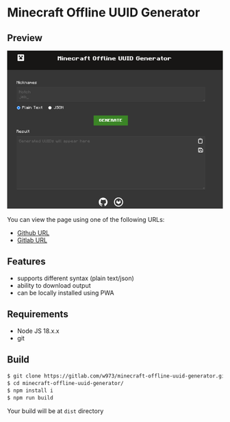 # Minecraft Offline UUID Generator



## Preview

![image_2024-01-22-11-47-03](img/image_2024-01-22-11-47-03.png)

You can view the page using one of the following URLs:

- [Github URL](https://nuckle.github.io/minecraft-offline-uuid-generator/) 
- [Gitlab URL](https://w973.gitlab.io/minecraft-offline-uuid-generator/)

## Features 

- supports different syntax (plain text/json)
- ability to download output 
- can be locally installed using PWA

## Requirements

- Node JS 18.x.x
- git

## Build 

```sh
$ git clone https://gitlab.com/w973/minecraft-offline-uuid-generator.git # or https://nuckle.github.io/minecraft-offline-uuid-generator/
$ cd minecraft-offline-uuid-generator/
$ npm install i
$ npm run build
```

Your build will be at `dist` directory




